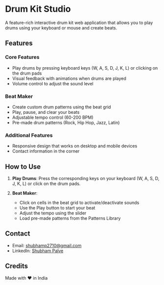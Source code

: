 # Drum Kit Studio

A feature-rich interactive drum kit web application that allows you to play drums using your keyboard or mouse and create beats.

## Features

### Core Features
- Play drums by pressing keyboard keys (W, A, S, D, J, K, L) or clicking on the drum pads
- Visual feedback with animations when drums are played
- Volume control to adjust the sound level

### Beat Maker
- Create custom drum patterns using the beat grid
- Play, pause, and clear your beats
- Adjustable tempo control (60-200 BPM)
- Pre-made drum patterns (Rock, Hip Hop, Jazz, Latin)

### Additional Features
- Responsive design that works on desktop and mobile devices
- Contact information in the corner

## How to Use

1. **Play Drums**: Press the corresponding keys on your keyboard (W, A, S, D, J, K, L) or click on the drum pads.

2. **Beat Maker**:
   - Click on cells in the beat grid to activate/deactivate sounds
   - Use the Play button to start your beat
   - Adjust the tempo using the slider
   - Load pre-made patterns from the Patterns Library

## Contact

- Email: shubhamp2710@gmail.com
- LinkedIn: [Shubham Palve](https://www.linkedin.com/in/shubham-palve-3788232ba)

## Credits

Made with ❤️ in India 